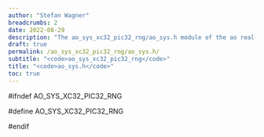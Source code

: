 ```yaml
---
author: "Stefan Wagner"
breadcrumbs: 2
date: 2022-08-29
description: "The ao_sys_xc32_pic32_rng/ao_sys.h module of the ao real-time operating system."
draft: true
permalink: /ao_sys_xc32_pic32_rng/ao_sys.h/ 
subtitle: "<code>ao_sys_xc32_pic32_rng</code>"
title: "<code>ao_sys.h</code>"
toc: true
---
```


#ifndef AO_SYS_XC32_PIC32_RNG

#define AO_SYS_XC32_PIC32_RNG

#endif

